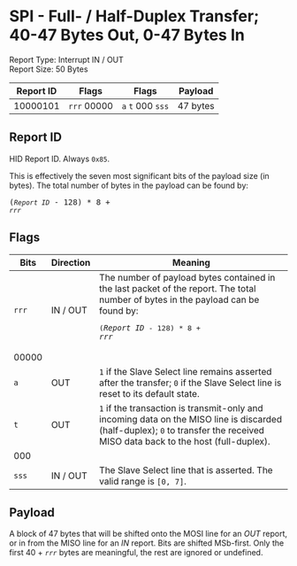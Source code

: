 
# SPI - Full- / Half-Duplex Transfer; 40-47 Bytes Out, 0-47 Bytes In
Report Type: Interrupt IN / OUT<br />
Report Size: 50 Bytes

| Report ID | Flags | Flags | Payload |
|-----------|-------|-------|---------|
| 10000101 | `rrr`&nbsp;00000 | `a`&nbsp;`t`&nbsp;000&nbsp;`sss` | 47 bytes |

## Report ID
HID Report ID.  Always `0x85`.

This is effectively the seven most significant bits of the payload size (in bytes).  The total number of bytes in the payload can be found by: <pre>(*`Report ID`* - 128) * 8 + *`rrr`*</pre>

## Flags
| Bits  | Direction | Meaning |
|-------|-----------|---------|
| `rrr` | IN / OUT  | The number of payload bytes contained in the last packet of the report.  The total number of bytes in the payload can be found by: <pre>(*`Report ID`* - 128) * 8 + *`rrr`*</pre> |
| 00000 |          |                                                                       |
| `a`   | OUT      | `1` if the Slave Select line remains asserted after the transfer; `0` if the Slave Select line is reset to its default state. |
| `t`   | OUT      | `1` if the transaction is transmit-only and incoming data on the MISO line is discarded (half-duplex); `0` to transfer the received MISO data back to the host (full-duplex). |
| 000   |          |                                                                       |
| `sss` | IN / OUT | The Slave Select line that is asserted.  The valid range is `[0, 7]`. |

## Payload
A block of 47 bytes that will be shifted onto the MOSI line for an *OUT* report, or in from the MISO line for an *IN* report.  Bits are shifted MSb-first.  Only the first 40 + *`rrr`* bytes are meaningful, the rest are ignored or undefined.
